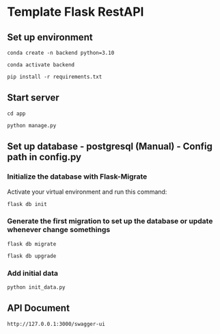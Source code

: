 # Template Flask RestAPI
## Set up environment
```
conda create -n backend python=3.10
```
```   
conda activate backend
```
```
pip install -r requirements.txt
```
## Start server
```
cd app
```
```
python manage.py
```
## Set up database - postgresql (Manual) - Config path in config.py
### Initialize the database with Flask-Migrate
Activate your virtual environment and run this command:
```
flask db init
```
### Generate the first migration to set up the database or update whenever change somethings
```
flask db migrate
```
```
flask db upgrade
```
### Add initial data
```
python init_data.py
```
## API Document
```
http://127.0.0.1:3000/swagger-ui
```